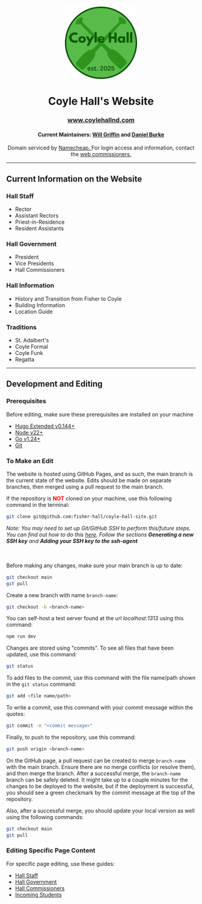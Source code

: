 <p align="center"><img src="assets/images/favicon.png"></img></p>
<h1 align="center">Coyle Hall's Website</h1>

<h3 align="center"><a href="https://www.coylehallnd.com">www.coylehallnd.com</a></h3>
<h4 align="center">Current Maintainers: <a href="mailto:wgriffi3@nd.edu">Will Griffin</a> and <a href="mailto:dburke6@nd.edu">Daniel Burke</a></h4>

<p align="center">Domain serviced by <a href="https://www.namecheap.com/">Namecheap. </a>For login access and information, contact the <a href="mailto:dburke6@nd.edu,wgriffi3@nd.edu?subject=Coyle%20Site%20Access%20Request">web commissioners.</a></p>

<hr>


## Current Information on the Website

### Hall Staff

- Rector
- Assistant Rectors
- Priest-in-Residence
- Resident Assistants

### Hall Government

- President
- Vice Presidents
- Hall Commissioners

### Hall Information

- History and Transition from Fisher to Coyle
- Building Information
- Location Guide

### Traditions

- St. Adalbert's
- Coyle Formal
- Coyle Funk
- Regatta

<hr>

## Development and Editing

### Prerequisites

Before editing, make sure these prerequisites are installed on your machine

- [Hugo Extended v0.144+](https://gohugo.io/installation/)
- [Node v22+](https://nodejs.org/en/download/)
- [Go v1.24+](https://go.dev/doc/install)
- [Git](https://git-scm.com/downloads)

### To Make an Edit

The website is hosted using GitHub Pages, and as such, the main branch is the current state of the website. Edits should be made on separate branches, then merged using a pull request to the main branch.

If the repository is <span style="color: red">__NOT__</span> cloned on your machine, use this following command in the terminal:

```bash
git clone git@github.com:fisher-hall/coyle-hall-site.git
```
<em>Note: You may need to set up Git/GitHub SSH to perform this/future steps. You can find out how to do this <a href="https://docs.github.com/en/authentication/connecting-to-github-with-ssh/generating-a-new-ssh-key-and-adding-it-to-the-ssh-agent">here</a>. Follow the sections <strong>Generating a new SSH key</strong> and <strong>Adding your SSH key to the ssh-agent</strong></em>

<br><br>
Before making any changes, make sure your main branch is up to date:

```bash
git checkout main
git pull
```

Create a new branch with name <code>branch-name</code>:

```bash
git checkout -b <branch-name>
```

You can self-host a test server found at the url _localhost:1313_ using this command:

```bash
npm run dev
```

Changes are stored using "commits".
To see all files that have been updated, use this command:

```bash
git status
```

To add files to the commit, use this command with the file name/path shown in the <code>git status</code> command:

```bash
git add <file name/path>
```

To write a commit, use this command with your commit message within the quotes:

```bash
git commit -m "<commit message>"
```

Finally, to push to the repository, use this command:

```bash
git push origin <branch-name>
```

On the GitHub page, a pull request can be created to merge <code>branch-name</code> with the main branch. Ensure there are no merge conflicts (or resolve them), and then merge the branch. After a successful merge, the <code>branch-name</code> branch can be safely deleted. It might take up to a couple minutes for the changes to be deployed to the website, but if the deployment is successful, you should see a green checkmark by the commit message at the top of the repository.

Also, after a successful merge, you should update your local version as well using the following commands:

```bash
git checkout main
git pull
```

### Editing Specific Page Content

For specific page editing, use these guides:
- [Hall Staff](https://github.com/fisher-hall/coyle-hall-site/blob/main/docs/hall_staff.md)
- [Hall Government](https://github.com/fisher-hall/coyle-hall-site/blob/main/docs/hall_gov.md)
- [Hall Commissioners](https://github.com/fisher-hall/coyle-hall-site/blob/main/docs/hall_commissioners.md)
- [Incoming Students](https://github.com/fisher-hall/coyle-hall-site/blob/main/docs/incoming_students.md)

